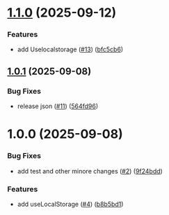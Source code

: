 # [1.1.0](https://github.com/bymeisam/use/compare/v1.0.1...v1.1.0) (2025-09-12)


### Features

* add Uselocalstorage ([#13](https://github.com/bymeisam/use/issues/13)) ([bfc5cb6](https://github.com/bymeisam/use/commit/bfc5cb66e5adacb1b2a9bc22b0cba517d30e1b04))

## [1.0.1](https://github.com/bymeisam/use/compare/v1.0.0...v1.0.1) (2025-09-08)


### Bug Fixes

* release json ([#11](https://github.com/bymeisam/use/issues/11)) ([564fd96](https://github.com/bymeisam/use/commit/564fd9675bb8c14658a4ac9d3f82f0b7667d85c8))

# 1.0.0 (2025-09-08)


### Bug Fixes

* add test and other minore changes ([#2](https://github.com/bymeisam/use/issues/2)) ([9f24bdd](https://github.com/bymeisam/use/commit/9f24bdd0be623d24be6017ed1b6c6394a21ad4e5))


### Features

* add useLocalStorage ([#4](https://github.com/bymeisam/use/issues/4)) ([b8b5bd1](https://github.com/bymeisam/use/commit/b8b5bd1e69dfbc6cfa4475ca4b04088800c2db59))
